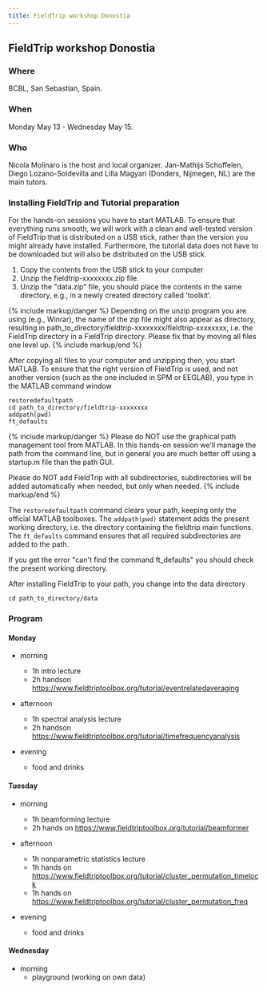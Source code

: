 ```yaml
---
title: FieldTrip workshop Donostia
---
```


## FieldTrip workshop Donostia

### Where

BCBL, San Sebastian, Spain.

### When

Monday May 13 - Wednesday May 15.

### Who

Nicola Molinaro is the host and local organizer. Jan-Mathijs Schoffelen, Diego Lozano-Soldevilla and Lilla Magyari (Donders, Nijmegen, NL) are the main tutors.

### Installing FieldTrip and Tutorial preparation

For the hands-on sessions you have to start MATLAB. To ensure that
everything runs smooth, we will work with a clean and well-tested
version of FieldTrip that is distributed on a USB stick, rather than the version you might already
have installed. Furthermore, the tutorial data does not have to be
downloaded but will also be distributed on the USB stick.

1.  Copy the contents from the USB stick to your computer
2.  Unzip the fieldtrip-xxxxxxxx.zip file.
3.  Unzip the "data.zip" file, you should place the contents in the same directory, e.g., in a newly created directory called 'toolkit'.

{% include markup/danger %}
Depending on the unzip program you are using (e.g., Winrar), the name of the zip file might also appear as directory, resulting in path_to_directory/fieldtrip-xxxxxxxx/fieldtrip-xxxxxxxx, i.e. the FieldTrip directory in a FieldTrip directory. Please fix that by moving all files one level up.
{% include markup/end %}

After copying all files to your computer and unzipping then, you start MATLAB. To ensure that the right version of FieldTrip is used, and not another version (such as the one included in SPM or EEGLAB), you type in the MATLAB command window

    restoredefaultpath
    cd path_to_directory/fieldtrip-xxxxxxxx
    addpath(pwd)
    ft_defaults

{% include markup/danger %}
Please do NOT use the graphical path management tool from MATLAB. In this hands-on session we'll manage the path from the command line, but in general you are much better off using a startup.m file than the path GUI.

Please do NOT add FieldTrip with all subdirectories, subdirectories will be added automatically when needed, but only when needed.
{% include markup/end %}

The `restoredefaultpath` command clears your path, keeping only the
official MATLAB toolboxes. The `addpath(pwd)` statement adds the
present working directory, i.e. the directory containing the fieldtrip
main functions. The `ft_defaults` command ensures that all required
subdirectories are added to the path.

If you get the error "can't find the command ft_defaults" you should check the present working directory.

After installing FieldTrip to your path, you change into the data directory

    cd path_to_directory/data

### Program

#### Monday

- morning

  - 1h intro lecture
  - 2h handson <https://www.fieldtriptoolbox.org/tutorial/eventrelatedaveraging>

- afternoon

  - 1h spectral analysis lecture
  - 2h handson <https://www.fieldtriptoolbox.org/tutorial/timefrequencyanalysis>

- evening
  - food and drinks

#### Tuesday

- morning

  - 1h beamforming lecture
  - 2h hands on <https://www.fieldtriptoolbox.org/tutorial/beamformer>

- afternoon

  - 1h nonparametric statistics lecture
  - 1h hands on <https://www.fieldtriptoolbox.org/tutorial/cluster_permutation_timelock>
  - 1h hands on <https://www.fieldtriptoolbox.org/tutorial/cluster_permutation_freq>

- evening
  - food and drinks

#### Wednesday

- morning
  - playground (working on own data)
